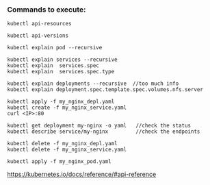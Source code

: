 ### Commands to execute:

    kubectl api-resources

    kubectl api-versions

    kubectl explain pod --recursive

    kubectl explain services --recursive
    kubectl explain  services.spec
    kubectl explain  services.spec.type

    kubectl explain deployments --recursive  //too much info
    kubectl explain deployment.spec.template.spec.volumes.nfs.server
    
    kubectl apply -f my_nginx_depl.yaml
    kubectl create -f my_nginx_service.yaml
    curl <IP>:80
    
    kubectl get deployment my-nginx -o yaml   //check the status
    kubectl describe service/my-nginx         //check the endpoints
    
    kubectl delete -f my_nginx_depl.yaml
    kubectl delete -f my_nginx_service.yaml
    
    kubectl apply -f my_nginx_pod.yaml
    
 https://kubernetes.io/docs/reference/#api-reference
 
